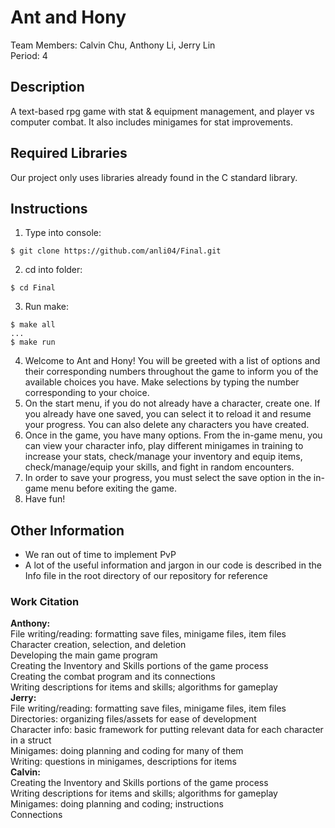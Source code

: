 # Ant and Hony
Team Members: Calvin Chu, Anthony Li, Jerry Lin </br>
Period: 4 </br>

## Description
A text-based rpg game with stat & equipment management, and player vs computer combat. It also includes minigames for stat improvements. </br>

## Required Libraries
Our project only uses libraries already found in the C standard library.

## Instructions
1) Type into console:
```
$ git clone https://github.com/anli04/Final.git
```
2) cd into folder:
```
$ cd Final
```
3) Run make:
```
$ make all
...
$ make run
```
4) Welcome to Ant and Hony! You will be greeted with a list of options and their corresponding numbers throughout the game to inform you of the available choices you have. Make selections by typing the number corresponding to your choice.
5) On the start menu, if you do not already have a character, create one. If you already have one saved, you can select it to reload it and resume your progress. You can also delete any characters you have created.
6) Once in the game, you have many options. From the in-game menu, you can view your character info, play different minigames in training to increase your stats, check/manage your inventory and equip items, check/manage/equip your skills, and fight in random encounters.
7) In order to save your progress, you must select the save option in the in-game menu before exiting the game.
8) Have fun!

## Other Information
- We ran out of time to implement PvP
- A lot of the useful information and jargon in our code is described in the Info file in the root directory of our repository for reference

### Work Citation
<b>Anthony:</b> </br>
File writing/reading: formatting save files, minigame files, item files </br>
Character creation, selection, and deletion </br>
Developing the main game program </br>
Creating the Inventory and Skills portions of the game process </br>
Creating the combat program and its connections</br>
Writing descriptions for items and skills; algorithms for gameplay </br>
<b>Jerry:</b> </br>
File writing/reading: formatting save files, minigame files, item files </br>
Directories: organizing files/assets for ease of development </br>
Character info: basic framework for putting relevant data for each character in a struct </br>
Minigames: doing planning and coding for many of them </br>
Writing: questions in minigames, descriptions for items </br>
<b>Calvin:</b> </br>
Creating the Inventory and Skills portions of the game process </br>
Writing descriptions for items and skills; algorithms for gameplay </br>
Minigames: doing planning and coding; instructions </br>
Connections </br>
